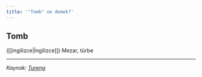 ```yaml
---
title: '"Tomb" ne demek?'
---
```


## Tomb
([[ingilizce|İngilizce]]) Mezar, türbe

---
*Kaynak: [Tureng](https://tureng.com/de/turkisch-englisch/tomb)*